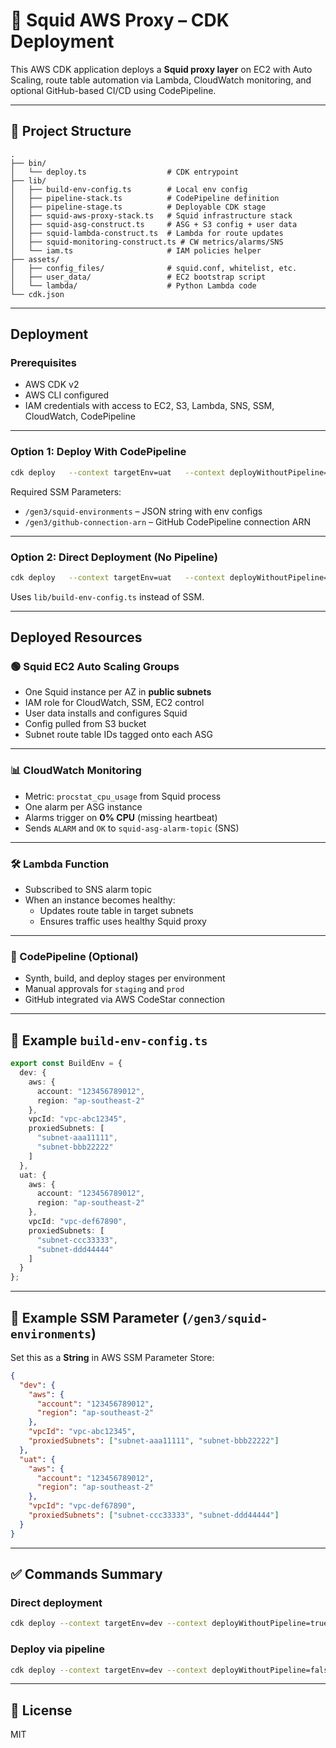 # 🦑 Squid AWS Proxy – CDK Deployment

This AWS CDK application deploys a **Squid proxy layer** on EC2 with Auto Scaling, route table automation via Lambda, CloudWatch monitoring, and optional GitHub-based CI/CD using CodePipeline.

---

## 📁 Project Structure

```
.
├── bin/
│   └── deploy.ts                  # CDK entrypoint
├── lib/
│   ├── build-env-config.ts        # Local env config
│   ├── pipeline-stack.ts          # CodePipeline definition
│   ├── pipeline-stage.ts          # Deployable CDK stage
│   ├── squid-aws-proxy-stack.ts   # Squid infrastructure stack
│   ├── squid-asg-construct.ts     # ASG + S3 config + user data
│   ├── squid-lambda-construct.ts  # Lambda for route updates
│   ├── squid-monitoring-construct.ts # CW metrics/alarms/SNS
│   └── iam.ts                     # IAM policies helper
├── assets/
│   ├── config_files/              # squid.conf, whitelist, etc.
│   ├── user_data/                 # EC2 bootstrap script
│   └── lambda/                    # Python Lambda code
└── cdk.json
```

---

## Deployment

### Prerequisites

- AWS CDK v2
- AWS CLI configured
- IAM credentials with access to EC2, S3, Lambda, SNS, SSM, CloudWatch, CodePipeline

---

### Option 1: Deploy With CodePipeline

```bash
cdk deploy   --context targetEnv=uat   --context deployWithoutPipeline=false
```

Required SSM Parameters:

- `/gen3/squid-environments` – JSON string with env configs
- `/gen3/github-connection-arn` – GitHub CodePipeline connection ARN

---

### Option 2: Direct Deployment (No Pipeline)

```bash
cdk deploy   --context targetEnv=uat   --context deployWithoutPipeline=true
```

Uses `lib/build-env-config.ts` instead of SSM.

---

## Deployed Resources

### 🟢 Squid EC2 Auto Scaling Groups

- One Squid instance per AZ in **public subnets**
- IAM role for CloudWatch, SSM, EC2 control
- User data installs and configures Squid
- Config pulled from S3 bucket
- Subnet route table IDs tagged onto each ASG

---

### 📊 CloudWatch Monitoring

- Metric: `procstat_cpu_usage` from Squid process
- One alarm per ASG instance
- Alarms trigger on **0% CPU** (missing heartbeat)
- Sends `ALARM` and `OK` to `squid-asg-alarm-topic` (SNS)

---

### 🛠 Lambda Function

- Subscribed to SNS alarm topic
- When an instance becomes healthy:
  - Updates route table in target subnets
  - Ensures traffic uses healthy Squid proxy

---

### 🔁 CodePipeline (Optional)

- Synth, build, and deploy stages per environment
- Manual approvals for `staging` and `prod`
- GitHub integrated via AWS CodeStar connection

---

## 🧰 Example `build-env-config.ts`

```ts
export const BuildEnv = {
  dev: {
    aws: {
      account: "123456789012",
      region: "ap-southeast-2"
    },
    vpcId: "vpc-abc12345",
    proxiedSubnets: [
      "subnet-aaa11111",
      "subnet-bbb22222"
    ]
  },
  uat: {
    aws: {
      account: "123456789012",
      region: "ap-southeast-2"
    },
    vpcId: "vpc-def67890",
    proxiedSubnets: [
      "subnet-ccc33333",
      "subnet-ddd44444"
    ]
  }
};
```

---

## 🔐 Example SSM Parameter (`/gen3/squid-environments`)

Set this as a **String** in AWS SSM Parameter Store:

```json
{
  "dev": {
    "aws": {
      "account": "123456789012",
      "region": "ap-southeast-2"
    },
    "vpcId": "vpc-abc12345",
    "proxiedSubnets": ["subnet-aaa11111", "subnet-bbb22222"]
  },
  "uat": {
    "aws": {
      "account": "123456789012",
      "region": "ap-southeast-2"
    },
    "vpcId": "vpc-def67890",
    "proxiedSubnets": ["subnet-ccc33333", "subnet-ddd44444"]
  }
}
```

---

## ✅ Commands Summary


### Direct deployment

```bash
cdk deploy --context targetEnv=dev --context deployWithoutPipeline=true
```

### Deploy via pipeline

```bash
cdk deploy --context targetEnv=dev --context deployWithoutPipeline=false
```

---

## 📄 License

MIT